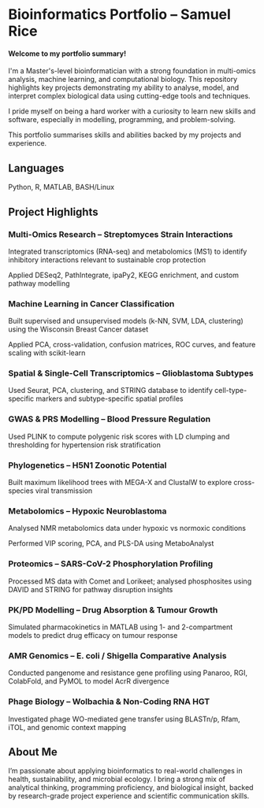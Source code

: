 # Bioinformatics Portfolio – Samuel Rice

#### Welcome to my portfolio summary!

I'm a Master's-level bioinformatician with a strong foundation in multi-omics analysis, machine learning, and computational biology. This repository highlights key projects demonstrating my ability to analyse, model, and interpret complex biological data using cutting-edge tools and techniques.

I pride myself on being a hard worker with a curiosity to learn new skills and software, especially in modelling, programming, and problem-solving.

This portfolio summarises skills and abilities backed by my projects and experience.

## Languages
Python, 
R, 
MATLAB, 
BASH/Linux



## Project Highlights
### Multi-Omics Research – Streptomyces Strain Interactions
Integrated transcriptomics (RNA-seq) and metabolomics (MS1) to identify inhibitory interactions relevant to sustainable crop protection

Applied DESeq2, PathIntegrate, ipaPy2, KEGG enrichment, and custom pathway modelling

### Machine Learning in Cancer Classification
Built supervised and unsupervised models (k-NN, SVM, LDA, clustering) using the Wisconsin Breast Cancer dataset

Applied PCA, cross-validation, confusion matrices, ROC curves, and feature scaling with scikit-learn

### Spatial & Single-Cell Transcriptomics – Glioblastoma Subtypes
Used Seurat, PCA, clustering, and STRING database to identify cell-type-specific markers and subtype-specific spatial profiles

### GWAS & PRS Modelling – Blood Pressure Regulation
Used PLINK to compute polygenic risk scores with LD clumping and thresholding for hypertension risk stratification

### Phylogenetics – H5N1 Zoonotic Potential
Built maximum likelihood trees with MEGA-X and ClustalW to explore cross-species viral transmission

### Metabolomics – Hypoxic Neuroblastoma
Analysed NMR metabolomics data under hypoxic vs normoxic conditions

Performed VIP scoring, PCA, and PLS-DA using MetaboAnalyst

### Proteomics – SARS-CoV-2 Phosphorylation Profiling
Processed MS data with Comet and Lorikeet; analysed phosphosites using DAVID and STRING for pathway disruption insights

### PK/PD Modelling – Drug Absorption & Tumour Growth
Simulated pharmacokinetics in MATLAB using 1- and 2-compartment models to predict drug efficacy on tumour response

### AMR Genomics – E. coli / Shigella Comparative Analysis
Conducted pangenome and resistance gene profiling using Panaroo, RGI, ColabFold, and PyMOL to model AcrR divergence

### Phage Biology – Wolbachia & Non-Coding RNA HGT
Investigated phage WO-mediated gene transfer using BLASTn/p, Rfam, iTOL, and genomic context mapping

## About Me
I’m passionate about applying bioinformatics to real-world challenges in health, sustainability, and microbial ecology. I bring a strong mix of analytical thinking, programming proficiency, and biological insight, backed by research-grade project experience and scientific communication skills.



